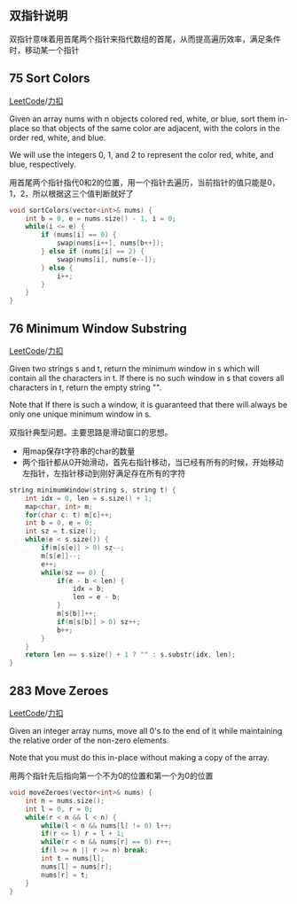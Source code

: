 双指针说明
-----------------
双指针意味着用首尾两个指针来指代数组的首尾，从而提高遍历效率，满足条件时，移动某一个指针

75 Sort Colors
-----------------
[LeetCode](https://leetcode.com/problems/sort-colors)/[力扣](https://leetcode-cn.com/problems/sort-colors)

Given an array nums with n objects colored red, white, or blue, sort them in-place so that objects of the same color are adjacent, with the colors in the order red, white, and blue. 

We will use the integers 0, 1, and 2 to represent the color red, white, and blue, respectively. 

用首尾两个指针指代0和2的位置，用一个指针去遍历，当前指针的值只能是0，1，2，所以根据这三个值判断就好了

```c++
void sortColors(vector<int>& nums) {
    int b = 0, e = nums.size() - 1, i = 0;
    while(i <= e) {
        if (nums[i] == 0) {
            swap(nums[i++], nums[b++]);
        } else if (nums[i] == 2) {
            swap(nums[i], nums[e--]);
        } else {
            i++;
        }
    }
}
```

76 Minimum Window Substring
----------------
[LeetCode](https://leetcode.com/problems/minimum-window-substring)/[力扣](https://leetcode-cn.com/problems/minimum-window-substring)

Given two strings s and t, return the minimum window in s which will contain all the characters in t. If there is no such window in s that covers all characters in t, return the empty string "". 

Note that If there is such a window, it is guaranteed that there will always be only one unique minimum window in s. 

双指针典型问题。主要思路是滑动窗口的思想。

- 用map保存t字符串的char的数量
- 两个指针都从0开始滑动，首先右指针移动，当已经有所有的时候，开始移动左指针，左指针移动到刚好满足存在所有的字符

```c++
string minimumWindow(string s, string t) {
    int idx = 0, len = s.size() + 1;
    map<char, int> m;
    for(char c: t) m[c]++;
    int b = 0, e = 0;
    int sz = t.size();
    while(e < s.size()) {
        if(m[s[e]] > 0) sz--;
        m[s[e]]--;
        e++;
        while(sz == 0) {
            if(e - b < len) {
                idx = b;
                len = e - b;
            }
            m[s[b]]++;
            if(m[s[b]] > 0) sz++;
            b++;
        }
    }
    return len == s.size() + 1 ? "" : s.substr(idx, len);
}
```

283 Move Zeroes
---------------------
[LeetCode](https://leetcode.com/problems/move-zeroes)/[力扣](https://leetcode-cn.com/problems/move-zeroes)

Given an integer array nums, move all 0's to the end of it while maintaining the relative order of the non-zero elements. 

Note that you must do this in-place without making a copy of the array. 


用两个指针先后指向第一个不为0的位置和第一个为0的位置

```c++
void moveZeroes(vector<int>& nums) {
    int n = nums.size();
    int l = 0, r = 0;
    while(r < n && l < n) {
        while(l < n && nums[l] != 0) l++;
        if(r <= l) r = l + 1;
        while(r < n && nums[r] == 0) r++;
        if(l >= n || r >= n) break;
        int t = nums[l];
        nums[l] = nums[r];
        nums[r] = t; 
    }
}
```